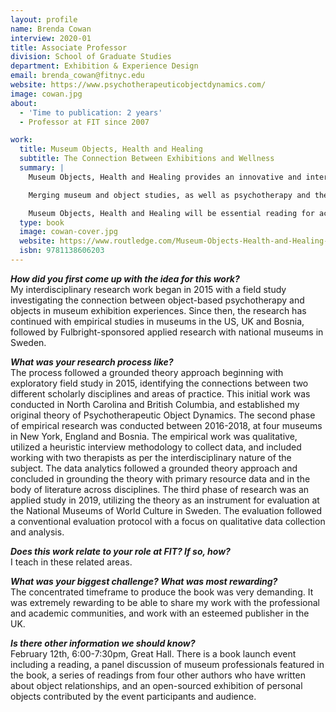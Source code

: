 ```yaml
---
layout: profile
name: Brenda Cowan
interview: 2020-01
title: Associate Professor
division: School of Graduate Studies
department: Exhibition & Experience Design
email: brenda_cowan@fitnyc.edu
website: https://www.psychotherapeuticobjectdynamics.com/
image: cowan.jpg
about:
  - 'Time to publication: 2 years'
  - Professor at FIT since 2007

work:
  title: Museum Objects, Health and Healing
  subtitle: The Connection Between Exhibitions and Wellness
  summary: |
    Museum Objects, Health and Healing provides an innovative and interdisciplinary study of the relationship between objects, health and healing. Shedding light on the primacy of the human need for relationships with objects, the book explores what kind of implications these relationships might have on the exhibition experience.

    Merging museum and object studies, as well as psychotherapy and the psychology of well-being, the authors present a new theory entitled Psychotherapeutic Object Dynamics, which provides a cross- disciplinary study of the relationship between objects, health and well-being. Drawing on primary research in museums, psychotherapeutic settings and professional practice throughout the US, Canada, Bosnia-Herzegovina and the UK, the book provides an overview of the theory’s origins, the breadth of its practical applications on a global level, and a framework for further understanding the potency of objects in exhibitions and daily life.

    Museum Objects, Health and Healing will be essential reading for academics, researchers and postgraduate students interested in museum studies, material culture, mental health, psychotherapy, art therapies and anthropology. It should also be valuable reading for a wide range of practitioners, including curators, exhibition designers, psychologists, and psychotherapists.
  type: book
  image: cowan-cover.jpg
  website: https://www.routledge.com/Museum-Objects-Health-and-Healing-The-Relationship-between-Exhibitions/Cowan-Laird-McKeown/p/book/9781138606203
  isbn: 9781138606203
---
```

***How did you first come up with the idea for this work?***  
My interdisciplinary research work began in 2015 with a field study investigating the connection between object-based psychotherapy and objects in museum exhibition experiences. Since then, the research has continued with empirical studies in museums in the US, UK and Bosnia, followed by Fulbright-sponsored applied research with national museums in Sweden.

***What was your research process like?***  
The process followed a grounded theory approach beginning with exploratory field study in 2015,  identifying the connections between two different scholarly disciplines and areas of practice. This initial work was conducted in North Carolina and British Columbia, and established my original theory of Psychotherapeutic Object Dynamics. The second phase of empirical research was conducted between 2016-2018, at four museums in New York, England and Bosnia. The empirical work was qualitative, utilized a heuristic interview methodology to collect data, and included working with two therapists as per the interdisciplinary nature of the subject. The data analytics followed a grounded theory approach and concluded in grounding the theory with primary resource data and in the body of literature across disciplines. The third phase of research was an applied study in 2019, utilizing the theory as an instrument for evaluation at the National Museums of World Culture in Sweden. The evaluation followed a conventional evaluation protocol with a focus on qualitative data collection and analysis.

***Does this work relate to your role at FIT? If so, how?***  
I teach in these related areas.

***What was your biggest challenge? What was most rewarding?***  
The concentrated timeframe to produce the book was very demanding. It was extremely rewarding to be able to share my work with the  professional and academic communities, and work with an esteemed publisher in the UK.

***Is there other information we should know?***  
February 12th, 6:00-7:30pm, Great Hall. There is a book launch event including a reading, a panel discussion of museum professionals featured in the book, a series of readings from four other authors who have written about object relationships, and an open-sourced exhibition of personal objects contributed by the event participants and audience.
